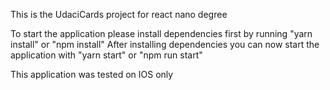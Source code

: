 This is the UdaciCards project for react nano degree

To start the application please install dependencies first by running "yarn install" or "npm install" After installing dependencies you can now start the application with "yarn start" or "npm run start"

This application was tested on IOS only 